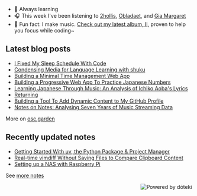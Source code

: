 - 🌱 Always learning
- 🎧 This week I've been listening to <!-- lastfm start -->[2hollis](https://www.last.fm/music/2hollis), [Obladaet](https://www.last.fm/music/Obladaet), and [Gia Margaret](https://www.last.fm/music/Gia+Margaret)<!-- lastfm end -->
- 🎹 Fun fact: I make music. [Check out my latest album, II](https://oskerwyld.com/II), proven to help you focus while coding~

<!-- blog start -->
## Latest blog posts

- [I Fixed My Sleep Schedule With Code](https://osc.garden/blog/nemui-sleep-schedule-planner/)
- [Condensing Media for Language Learning with shuku](https://osc.garden/blog/shuku-condensed-media-language-learning/)
- [Building a Minimal Time Management Web App](https://osc.garden/blog/zutsu-offline-task-planner-web-app/)
- [Building a Progressive Web App To Practice Japanese Numbers](https://osc.garden/blog/ramu-japanese-numbers-practice-web-app/)
- [Learning Japanese Through Music: An Analysis of Ichiko Aoba's Lyrics](https://osc.garden/blog/ichiko-aoba-lyrics-japanese-morphology/)
- [Returning](https://osc.garden/blog/nostalgia/)
- [Building a Tool To Add Dynamic Content to My GitHub Profile](https://osc.garden/blog/doteki-building-a-dynamic-github-profile/)
- [Notes on Notes: Analysing Seven Years of Music Streaming Data](https://osc.garden/blog/data-analysis-music-streaming/)

More on [osc.garden](https://osc.garden)
<!-- blog end -->

<!-- notes start -->
## Recently updated notes

- [Getting Started With uv, the Python Package & Project Manager](https://osc.garden/notes/uv/)
- [Real-time vimdiff Without Saving Files to Compare Clipboard Content](https://osc.garden/notes/vimdiff-without-files/)
- [Setting up a NAS with Raspberry Pi](https://osc.garden/notes/raspberry-pi-nas-setup/)

See [more notes](https://osc.garden/notes)
<!-- notes end -->

<a href="https://doteki.org"><img src="https://img.shields.io/badge/powered_by-d%C5%8Dteki-0?style=flat-square&labelColor=202b2d&color=5E936C" align="right" alt="Powered by dōteki"></a>
